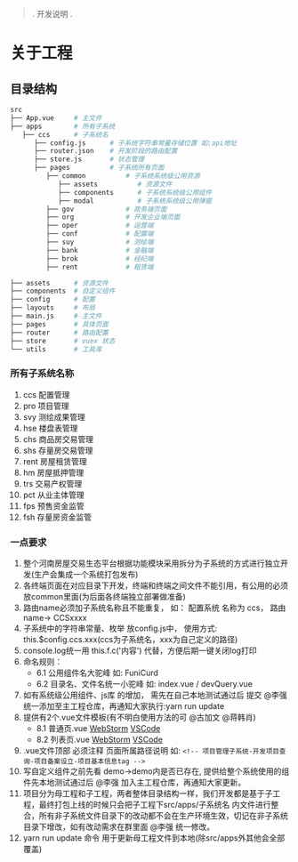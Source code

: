 
> .
> 开发说明
> .

# 关于工程

## 目录结构

```bash
src
├── App.vue     # 主文件
├── apps        # 所有子系统
   ├── ccs      # 子系统名
      ├── config.js      # 子系统字符串常量存储位置 如:api地址
      ├── router.json    # 开发阶段的路由配置 
      ├── store.js       # 状态管理
      ├── pages          # 子系统所有页面
         ├── common          # 子系统系统级公用资源
            ├── assets          # 资源文件
            ├── components      # 子系统系统级公用组件
            ├── modal           # 子系统系统级公用弹窗
         ├── gov             # 政务端页面
         ├── org             # 开发企业端页面
         ├── oper            # 运营端
         ├── conf            # 配置端
         ├── suy             # 测绘端
         ├── bank            # 金融端
         ├── brok            # 经纪端
         ├── rent            # 租赁端

├── assets      # 资源文件
├── components  # 自定义组件
├── config      # 配置
├── layouts     # 布局
├── main.js     # 主文件
├── pages       # 具体页面
├── router      # 路由配置
├── store       # vuex 状态
└── utils       # 工具库

```
### 所有子系统名称

1. ccs 配置管理
2. pro 项目管理
3. svy 测绘成果管理
4. hse 楼盘表管理
5. chs 商品房交易管理
6. shs 存量房交易管理
7. rent 房屋租赁管理
8. hm 房屋抵押管理
9. trs 交易产权管理
10. pct 从业主体管理
11. fps 预售资金监管
12. fsh 存量房资金监管


### 一点要求

1. 整个河南房屋交易生态平台根据功能模块采用拆分为子系统的方式进行独立开发(生产会集成一个系统打包发布)
2. 各终端页面在对应目录下开发，终端和终端之间文件不能引用，有公用的必须放common里面(为后面各终端独立部署做准备)
3. 路由name必须加子系统名称且不能重复， 如： 配置系统 名称为 ccs， 路由name->  CCSxxxx
4. 子系统中的字符串常量、枚举 放config.js中， 使用方式: this.$config.ccs.xxx(ccs为子系统名，xxx为自己定义的路径)
5. console.log统一用 this.f.c('内容') 代替，方便后期一键关闭log打印
6. 命名规则：
   * 6.1 公用组件名大驼峰 如: FuniCurd
   * 6.2 目录名、文件名统一小驼峰 如: index.vue / devQuery.vue 
7. 如有系统级公用组件、js库 的增加， 需先在自己本地测试通过后 提交 @李强 统一添加至主工程仓库，再通知大家执行:yarn run update
8. 提供有2个.vue文件模板(有不明白使用方法的可 @古加文 @蒋韩肖)
   * 8.1 普通页.vue  [WebStorm](https://github.com/funidocs/vue-doc/blob/master/docs/webStormModal.txt)  [VSCode](https://github.com/funidocs/vue-doc/blob/master/docs/vscodeModal.json)
   * 8.2 列表页.vue  [WebStorm](https://github.com/funidocs/vue-doc/blob/master/docs/webStormList.txt)  [VSCode](https://github.com/funidocs/vue-doc/blob/master/docs/vscodeList.json)
9. .vue文件顶部 必须注释 页面所属路径说明 如: 
   ``` <!-- 项目管理子系统-开发项目查询-项目备案设立-项目基本信息tag --> ```
10. 写自定义组件之前先看 demo->demo内是否已存在, 提供给整个系统使用的组件先本地测试通过后 @李强 加入主工程仓库，再通知大家更新。 
11. 项目分为母工程和子工程，两者整体目录结构一样，我们开发都是基于子工程，最终打包上线的时候只会把子工程下src/apps/子系统名 内文件进行整合，所有非子系统文件目录下的改动都不会在生产环境生效，切记在非子系统目录下增改，如有改动需求在群里面 @李强  统一修改。
12. yarn run update 命令 用于更新母工程文件到本地(除src/apps外其他会全部覆盖)
